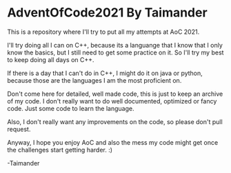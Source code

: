 # AdventOfCode2021 By Taimander

This is a repository where I'll try to put all my attempts at AoC 2021.

I'll try doing all I can on C++, because its a languange that I know that I only
know the basics, but I still need to get some practice on it. So I'll try my
best to keep doing all days on C++.

If there is a day that I can't do in C++, I might do it on java or python, because
those are the languages I am the most proficient on.

Don't come here for detailed, well made code, this is just to keep an archive of
my code. I don't really want to do well documented, optimized or fancy code.
Just some code to learn the language.

Also, I don't really want any improvements on the code, so please don't pull request.

Anyway, I hope you enjoy AoC and also the mess my code might get once the challenges
start getting harder. :)

-Taimander